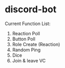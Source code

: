 # discord-bot

Current Function List:
1. Reaction Poll
2. Button Poll
3. Role Create (Reaction)
4. Random Ping
5. Dice
6. Join & leave VC
